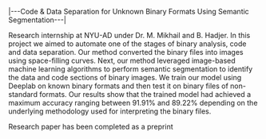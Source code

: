 |---Code & Data Separation for Unknown Binary Formats Using Semantic Segmentation---|

Research internship at NYU-AD under Dr. M. Mikhail and B. Hadjer. In this project we aimed to automate one of the stages of binary analysis, code and data separation. Our method converted the binary files into images using space-filling curves. Next, our method leveraged image-based machine learning algorithms to perform semantic segmentation to identify the data and code sections of binary images. We train our model using Deeplab on known binary formats and then test it on binary files of non-standard formats. Our results show that the trained model had achieved a maximum accuracy ranging between 91.91% and 89.22% depending on the underlying methodology used for interpreting the binary files.

Research paper has been completed as a preprint
